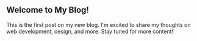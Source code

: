 ## Welcome to My Blog!

This is the first post on my new blog. I'm excited to share my thoughts on web development, design, and more. Stay tuned for more content!